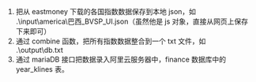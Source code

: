 1. 把从 eastmoney 下载的各国指数数据保存到本地 json，如 .\input\america\巴西_BVSP_UI.json（虽然他是 js 对象，直接从网页上保存下来即可）
2. 通过 combine 函数，把所有指数数据整合到一个 txt 文件，如 .\output\db.txt
3. 通过 mariaDB 接口把数据录入阿里云服务器中，finance 数据库中的 year_klines 表。